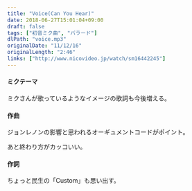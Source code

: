 ```yaml
---
title: "Voice(Can You Hear)"
date: 2018-06-27T15:01:04+09:00
draft: false
tags: ["初音ミク曲", "バラード"]
dlPath: "voice.mp3"
originalDate: "11/12/16"
originalLength: "2:46"
links: ["http://www.nicovideo.jp/watch/sm16442245"]
---
```


#### ミクテーマ

ミクさんが歌っているようなイメージの歌詞も今後増える。

#### 作曲

ジョンレノンの影響と思われるオーギュメントコードがポイント。

あと終わり方がカッコいい。

#### 作詞

ちょっと民生の「Custom」も思い出す。
